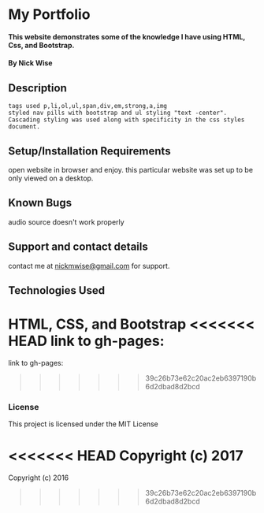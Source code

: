 # My Portfolio

#### This website demonstrates some of  the knowledge I have using HTML, Css, and Bootstrap.


#### By Nick Wise

## Description
    tags used p,li,ol,ul,span,div,em,strong,a,img
    styled nav pills with bootstrap and ul styling "text -center".
    Cascading styling was used along with specificity in the css styles document.  


## Setup/Installation Requirements

 open website in browser and enjoy.
 this particular website was set up to be only viewed on a desktop.

## Known Bugs

audio source doesn't work properly

## Support and contact details

contact me at nickmwise@gmail.com for support.

## Technologies Used

HTML, CSS, and Bootstrap
<<<<<<< HEAD
link to gh-pages:
=======
link to gh-pages: 
>>>>>>> 39c26b73e62c20ac2eb6397190b6d2dbad8d2bcd

### License

This project is licensed under the MIT License

<<<<<<< HEAD
Copyright (c) 2017
=======
Copyright (c) 2016
>>>>>>> 39c26b73e62c20ac2eb6397190b6d2dbad8d2bcd
